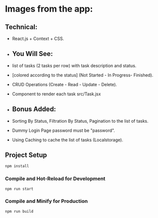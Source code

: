 # Images from the app:

## Technical:

- React.js + Context + CSS.

- ## You Will See:

- list of tasks (2 tasks per row) with task description and status.
- [colored according to the status] (Not Started - In Progress- Finished).
- CRUD Operations (Create - Read - Update - Delete).
- Component to render each task src/Task.jsx

- ## Bonus Added:

- Sorting By Status, Filtration By Status, Pagination to the list of tasks.
- Dummy Login Page password must be "password".
- Using Caching to cache the list of tasks (Localstorage).

## Project Setup

```sh
npm install
```

### Compile and Hot-Reload for Development

```sh
npm run start
```

### Compile and Minify for Production

```sh
npm run build
```

